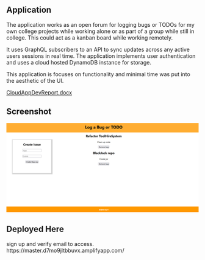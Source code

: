 <h2>Application</h2>
<p>The application works as an open forum for logging bugs or TODOs for my own college projects while working alone or as part of a group while still in college. This could act as a kanban board while working remotely.</p> 
<p>It uses GraphQL subscribers to an API to sync updates across any active users sessions in real time. The application implements user authentication and uses a cloud hosted DynamoDB instance for storage.</p>
<p>This application is focuses on functionality and minimal time was put into the aesthetic of the UI.</p>

[CloudAppDevReport.docx](/CloudAppDevelopment_Mahoney.docx)
<h2>Screenshot</h2>
<img src="BugLog.PNG">
<h2> Deployed Here </h2>
sign up and verify email to access. 
https://master.d7mo9jltbbuvx.amplifyapp.com/
